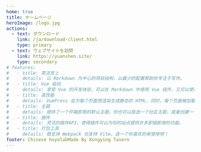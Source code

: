 ```yaml
---
home: true
title: ホームページ
heroImage: /logo.jpg
actions:
  - text: ダウンロード
    link: /ja/download-client.html
    type: primary
  - text: ウェブサイトを訪問
    link: https://yuanshen.site/
    type: secondary
# features:
#   - title: 简洁至上
#     details: 以 Markdown 为中心的项目结构，以最少的配置帮助你专注于写作。
#   - title: Vue 驱动
#     details: 享受 Vue 的开发体验，可以在 Markdown 中使用 Vue 组件，又可以使用 Vue 来开发自定义主题。
#   - title: 高性能
#     details: VuePress 会为每个页面预渲染生成静态的 HTML，同时，每个页面被加载的时候，将作为 SPA 运行。
#   - title: 主题
#     details: 提供了一个开箱即用的默认主题。你也可以挑选一个社区主题，或者创建一个你自己的主题。
#   - title: 插件
#     details: 灵活的插件API，使得插件可以为你的站点提供许多即插即用的功能。
#   - title: 打包工具
#     details: 既支持 Webpack 也支持 Vite。选一个你喜欢的来使用吧！
footer: Chinese hoyolabMade By Kongying Tavern
---
```


